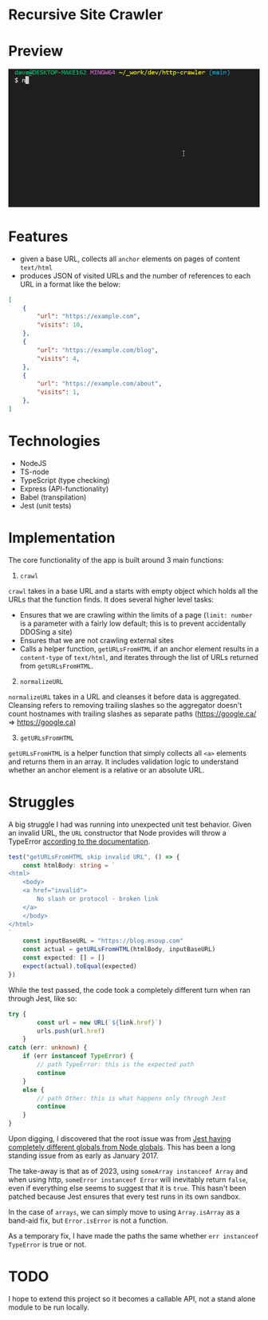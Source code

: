 # Recursive Site Crawler

# Preview

![preview-usage](./usage/sample.gif)

# Features

- given a base URL, collects all `anchor` elements on pages of content `text/html` 
- produces JSON of visited URLs and the number of references to each URL in a format like the below:

```json
[
    {
        "url": "https://example.com",
        "visits": 10,
    },
    {
        "url": "https://example.com/blog",
        "visits": 4,
    },
    {
        "url": "https://example.com/about",
        "visits": 1,
    },
]
```

# Technologies
- NodeJS
- TS-node
- TypeScript (type checking)
- Express (API-functionality)
- Babel (transpilation)
- Jest (unit tests)

# Implementation

The core functionality of the app is built around 3 main functions:

1. `crawl`

`crawl` takes in a base URL and a starts with empty object which holds all the URLs that the function finds. It does several higher level tasks:

- Ensures that we are crawling within the limits of a page (`limit: number` is a parameter with a fairly low default; this is to prevent accidentally DDOSing a site)
- Ensures that we are not crawling external sites 
- Calls a helper function, `getURLsFromHTML` if an anchor element results in a `content-type` of `text/html`, and iterates through the list of URLs returned from `getURLsFromHTML`.

2. `normalizeURL`

`normalizeURL` takes in a URL and cleanses it before data is aggregated. Cleansing refers to removing trailing slashes so the aggregator doesn't count hostnames with trailing slashes as separate paths (https://google.ca/ => https://google.ca)

3. `getURLsFromHTML`

`getURLsFromHTML` is a helper function that simply collects all `<a>` elements and returns them in an array. It includes validation logic to understand whether an anchor element is a relative or an absolute URL.

# Struggles

A big struggle I had was running into unexpected unit test behavior. Given an invalid URL, the `URL` constructor that Node provides will throw a TypeError [according to the documentation](https://nodejs.org/api/url.html).

```ts
test("getURLsFromHTML skip invalid URL", () => {
    const htmlBody: string = `
<html>
    <body>
    <a href="invalid">
        No slash or protocol - broken link
    </a>
    </body>
</html>
`
    const inputBaseURL = "https://blog.msoup.com"
    const actual = getURLsFromHTML(htmlBody, inputBaseURL)
    const expected: [] = []
    expect(actual).toEqual(expected)
})
```

While the test passed, the code took a completely different turn when ran through Jest, like so:

```ts
try {
        const url = new URL(`${link.href}`)
        urls.push(url.href)
    }
catch (err: unknown) {
    if (err instanceof TypeError) {
        // path TypeError: this is the expected path
        continue
    }
    else {
        // path Other: this is what happens only through Jest
        continue
    }
}

```

Upon digging, I discovered that the root issue was from [Jest having completely different globals from Node globals](https://github.com/facebook/jest/issues/2549). This has been a long standing issue from as early as January 2017.

The take-away is that as of 2023, using `someArray instanceof Array` and when using http, `someError instanceof Error` will inevitably return `false`, even if everything else seems to suggest that it is `true`. This hasn't been patched because Jest ensures that every test runs in its own sandbox.

In the case of `arrays`, we can simply move to using `Array.isArray` as a band-aid fix, but `Error.isError` is not a function. 

As a temporary fix, I have made the paths the same whether `err instanceof TypeError` is true or not.

# TODO

I hope to extend this project so it becomes a callable API, not a stand alone module to be run locally.